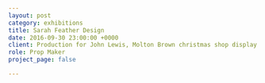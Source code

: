 ```yaml
---
layout: post
category: exhibitions
title: Sarah Feather Design
date: 2016-09-30 23:00:00 +0000
client: Production for John Lewis, Molton Brown christmas shop display
role: Prop Maker
project_page: false

---
```


